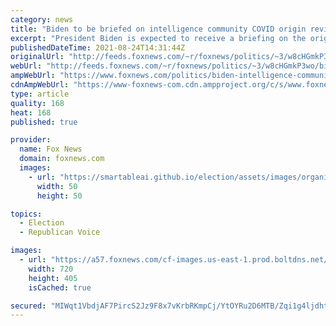 ```yaml
---
category: news
title: "Biden to be briefed on intelligence community COVID origin review as early as Tuesday"
excerpt: "President Biden is expected to receive a briefing on the origin of COVID-19 from the intelligence community as early as Tuesday."
publishedDateTime: 2021-08-24T14:31:44Z
originalUrl: "http://feeds.foxnews.com/~r/foxnews/politics/~3/w8cHGmkP3wo/biden-intelligence-community-covid-origin-briefing"
webUrl: "http://feeds.foxnews.com/~r/foxnews/politics/~3/w8cHGmkP3wo/biden-intelligence-community-covid-origin-briefing"
ampWebUrl: "https://www.foxnews.com/politics/biden-intelligence-community-covid-origin-briefing.amp"
cdnAmpWebUrl: "https://www-foxnews-com.cdn.ampproject.org/c/s/www.foxnews.com/politics/biden-intelligence-community-covid-origin-briefing.amp"
type: article
quality: 168
heat: 168
published: true

provider:
  name: Fox News
  domain: foxnews.com
  images:
    - url: "https://smartableai.github.io/election/assets/images/organizations/foxnews.com-50x50.jpg"
      width: 50
      height: 50

topics:
  - Election
  - Republican Voice

images:
  - url: "https://a57.foxnews.com/cf-images.us-east-1.prod.boltdns.net/v1/static/694940094001/22536f17-09ba-4d70-ae31-7ee07e4a136e/f73683b7-0a76-4287-b5b0-389dbed633dd/1280x720/match/720/405/image.jpg?ve=1&tl=1"
    width: 720
    height: 405
    isCached: true

secured: "MIWqt1VbdjAF7PircS2Jz9F8x7vKrbRKmpCj/YtOYRu2D6MTB/Zqi1g4ljdhtz16p9dHZ2GrAc588OAwJl6jqwE3+Ias2FfiJEhOh8GGdCTZJejtg1Y4IRJnFkMooinpvYavJhgRugoHu8UrwOFUBgpKKA+B2kp/gEkAQpoiX/rjj81ZsTgb0bVFxybuPZIzsYLBZx/ZG9YD/wd2ObAqz1pMoKC4QJ3UKvWqHEejr0283RMTsxOEvFX+lvoF+IYqzggTOCrXUdj0MWx4k7OMXU4APwnJGoLaqQt7ra9y+B8Da26FM315AHaCIg03fA6KNkj1vL6t98YC5uCLH8eeTK011rOWjOtm2bmqsg3qFB0=;nXLZIhLfkJIOXFsBuuCqdw=="
---
```


